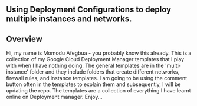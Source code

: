 ## Using Deployment Configurations to deploy multiple instances and networks.
## Overview
Hi, my name is Momodu Afegbua - you probably know this already.
This is a collection of my Google Cloud Deployment Manager templates that I play with when I have nothing doing.
The general templates are in the 'multi-instance' folder and they include folders that create different networks, firewall rules,  and instance templates.
I am going to be using the comment button often in the templates to explain them and subsequently, I will be updating the repo. The templates are a collection of everything I have learnt online on Deployment manager.
Enjoy...